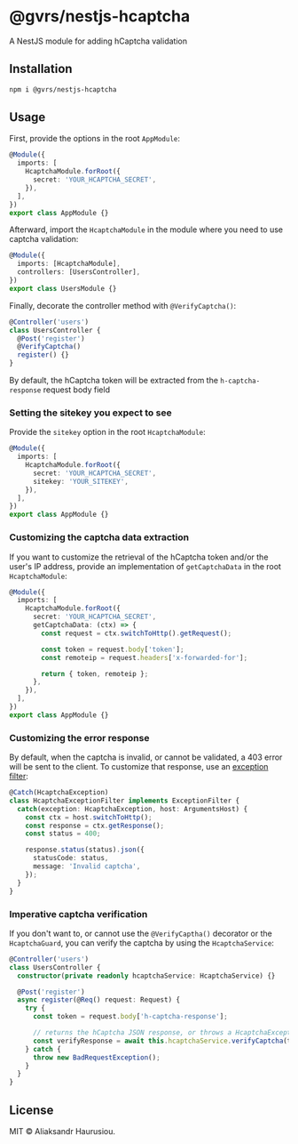 # @gvrs/nestjs-hcaptcha

A NestJS module for adding hCaptcha validation

## Installation

```bash
npm i @gvrs/nestjs-hcaptcha
```

## Usage

First, provide the options in the root `AppModule`:

```ts
@Module({
  imports: [
    HcaptchaModule.forRoot({
      secret: 'YOUR_HCAPTCHA_SECRET',
    }),
  ],
})
export class AppModule {}
```

Afterward, import the `HcaptchaModule` in the module where you need to use captcha validation:

```ts
@Module({
  imports: [HcaptchaModule],
  controllers: [UsersController],
})
export class UsersModule {}
```

Finally, decorate the controller method with `@VerifyCaptcha()`:

```ts
@Controller('users')
class UsersController {
  @Post('register')
  @VerifyCaptcha()
  register() {}
}
```

By default, the hCaptcha token will be extracted from the `h-captcha-response` request body field

### Setting the sitekey you expect to see

Provide the `sitekey` option in the root `HcaptchaModule`:

```ts
@Module({
  imports: [
    HcaptchaModule.forRoot({
      secret: 'YOUR_HCAPTCHA_SECRET',
      sitekey: 'YOUR_SITEKEY',
    }),
  ],
})
export class AppModule {}
```

### Customizing the captcha data extraction

If you want to customize the retrieval of the hCaptcha token and/or the user's IP address, provide an implementation of `getCaptchaData` in the root `HcaptchaModule`:

```ts
@Module({
  imports: [
    HcaptchaModule.forRoot({
      secret: 'YOUR_HCAPTCHA_SECRET',
      getCaptchaData: (ctx) => {
        const request = ctx.switchToHttp().getRequest();

        const token = request.body['token'];
        const remoteip = request.headers['x-forwarded-for'];

        return { token, remoteip };
      },
    }),
  ],
})
export class AppModule {}
```

### Customizing the error response

By default, when the captcha is invalid, or cannot be validated, a 403 error will be sent to the client. To customize that response, use an [exception filter](https://docs.nestjs.com/exception-filters):

```ts
@Catch(HcaptchaException)
class HcaptchaExceptionFilter implements ExceptionFilter {
  catch(exception: HcaptchaException, host: ArgumentsHost) {
    const ctx = host.switchToHttp();
    const response = ctx.getResponse();
    const status = 400;

    response.status(status).json({
      statusCode: status,
      message: 'Invalid captcha',
    });
  }
}
```

### Imperative captcha verification

If you don't want to, or cannot use the `@VerifyCaptha()` decorator or the `HcaptchaGuard`, you can verify the captcha by using the `HcaptchaService`:

```ts
@Controller('users')
class UsersController {
  constructor(private readonly hcaptchaService: HcaptchaService) {}

  @Post('register')
  async register(@Req() request: Request) {
    try {
      const token = request.body['h-captcha-response'];

      // returns the hCaptcha JSON response, or throws a HcaptchaException
      const verifyResponse = await this.hcaptchaService.verifyCaptcha(token);
    } catch {
      throw new BadRequestException();
    }
  }
}
```

## License

MIT © Aliaksandr Haurusiou.
